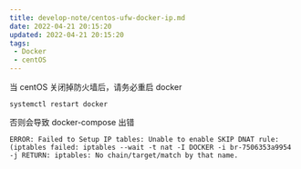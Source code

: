 ```yaml
---
title: develop-note/centos-ufw-docker-ip.md
date: 2022-04-21 20:15:20
updated: 2022-04-21 20:15:20
tags:
 - Docker
 - centOS
---
```


当 centOS 关闭掉防火墙后，请务必重启 docker

```shell
systemctl restart docker
```

否则会导致 docker-compose 出错

```
ERROR: Failed to Setup IP tables: Unable to enable SKIP DNAT rule:  (iptables failed: iptables --wait -t nat -I DOCKER -i br-7506353a9954 -j RETURN: iptables: No chain/target/match by that name.
```
